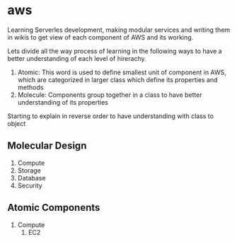# aws

Learning Serverles development, making modular services and writing them in wikis to get view of each component of AWS and its working.

Lets divide all the way process of learning in the following ways to have a better understanding of each level of hirerachy.
1. Atomic: This word is used to define smallest unit of component in AWS, which are categorized in larger class which define its properties and methods
2. Molecule: Components group together in a class to have better understanding of its properties

Starting to explain in reverse order to have understanding with class to object

Molecular Design
-

1. Compute
2. Storage
3. Database
4. Security


Atomic Components
-

1. Compute 
   1. EC2

